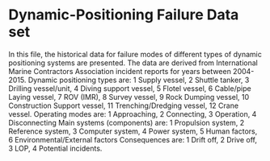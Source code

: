 # Dynamic-Positioning Failure Data set
In this file, the historical data for failure modes of different types of dynamic positioning systems are presented. The data are derived from International Marine Contractors Association incident reports for years between 2004-2015.
Dynamic positioning types are: 1 Supply vessel, 2 Shuttle tanker, 3 Drilling vessel/unit, 4 Diving support vessel, 5 Flotel vessel, 6 Cable/pipe Laying vessel, 7 ROV (IMR), 8 Survey vessel, 9 Rock Dumping vessel, 10 Construction Support vessel, 11 Trenching/Dredging vessel, 12 Crane vessel.
Operating modes are: 1 Approaching, 2 Connecting, 3 Operation, 4 Disconnecting
Main systems (components) are: 1 Propulsion system, 2 Reference system, 3 Computer system, 4 Power system, 5 Human factors, 6 Environmental/External factors
Consequences are: 1 Drift off, 2 Drive off, 3 LOP, 4 Potential incidents.



